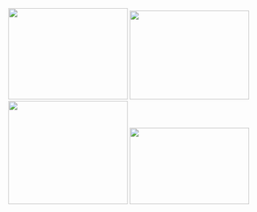 <img src="https://farm8.staticflickr.com/7190/27086786555_3ff9ffdeaf_m.jpg" width="240" height="184">
<img src="https://farm8.staticflickr.com/7376/27086786475_95584d9c78_m.jpg" width="240" height="179">
<img src="https://farm8.staticflickr.com/7709/26483049653_f726bf10f7_m.jpg" width="240" height="208">
<img src="https://farm8.staticflickr.com/7650/27086786325_091f331d35_m.jpg" width="240" height="154">
